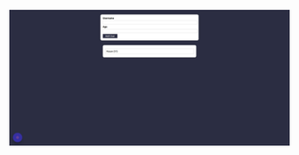 ![Step 1](https://raw.githubusercontent.com/msyavuz/react-complete-guide-projects/master/user-manager/User%20Manager%20-%20Step%201.jpeg "Step 1")
